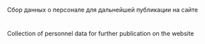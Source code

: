 Сбор данных о персонале для дальнейшей публикации на сайте
#
Collection of personnel data for further publication on the website
